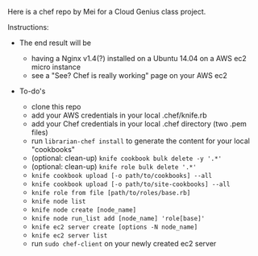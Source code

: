 Here is a chef repo by Mei for a Cloud Genius class project.

Instructions:

- The end result will be 
    - having a Nginx v1.4(?) installed on a Ubuntu 14.04 on a AWS ec2 micro instance
    - see a "See? Chef is really working" page on your AWS ec2

- To-do's
    - clone this repo
    - add your AWS credentials in your local .chef/knife.rb
    - add your Chef credentials in your local .chef directory (two .pem files)
    - run `librarian-chef install` to generate the content for your local "cookbooks"
    - (optional: clean-up) `knife cookbook bulk delete -y '.*'`
    - (optional: clean-up) `knife role bulk delete '.*'`
    - `knife cookbook upload [-o path/to/cookbooks] --all`
    - `knife cookbook upload [-o path/to/site-cookbooks] --all`
    - `knife role from file [path/to/roles/base.rb]`
    - `knife node list`
    - `knife node create [node_name]`
    - `knife node run_list add [node_name] 'role[base]'`
    - `knife ec2 server create [options -N node_name]`
    - `knife ec2 server list`
    - run `sudo chef-client` on your newly created ec2 server